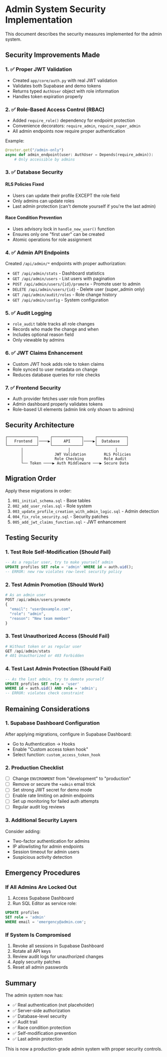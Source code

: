 # Admin System Security Implementation

This document describes the security measures implemented for the admin system.

## Security Improvements Made

### 1. ✅ Proper JWT Validation
- Created `app/core/auth.py` with real JWT validation
- Validates both Supabase and demo tokens
- Returns typed `AuthUser` object with role information
- Handles token expiration properly

### 2. ✅ Role-Based Access Control (RBAC)
- Added `require_role()` dependency for endpoint protection
- Convenience decorators: `require_admin`, `require_super_admin`
- All admin endpoints now require proper authentication

Example:
```python
@router.get("/admin-only")
async def admin_endpoint(user: AuthUser = Depends(require_admin)):
    # Only accessible by admins
```

### 3. ✅ Database Security

#### RLS Policies Fixed
- Users can update their profile EXCEPT the role field
- Only admins can update roles
- Last admin protection (can't demote yourself if you're the last admin)

#### Race Condition Prevention
- Uses advisory lock in `handle_new_user()` function
- Ensures only one "first user" can be created
- Atomic operations for role assignment

### 4. ✅ Admin API Endpoints
Created `/api/admin/*` endpoints with proper authorization:
- `GET /api/admin/stats` - Dashboard statistics
- `GET /api/admin/users` - List users with pagination
- `POST /api/admin/users/{id}/promote` - Promote user to admin
- `DELETE /api/admin/users/{id}` - Delete user (super_admin only)
- `GET /api/admin/audit/roles` - Role change history
- `GET /api/admin/config` - System configuration

### 5. ✅ Audit Logging
- `role_audit` table tracks all role changes
- Records who made the change and when
- Includes optional reason field
- Only viewable by admins

### 6. ✅ JWT Claims Enhancement
- Custom JWT hook adds role to token claims
- Role synced to user metadata on change
- Reduces database queries for role checks

### 7. ✅ Frontend Security
- Auth provider fetches user role from profiles
- Admin dashboard properly validates tokens
- Role-based UI elements (admin link only shown to admins)

## Security Architecture

```
┌─────────────┐     ┌─────────────┐     ┌─────────────┐
│   Frontend  │────▶│     API     │────▶│  Database   │
└─────────────┘     └─────────────┘     └─────────────┘
       │                    │                    │
       │              JWT Validation        RLS Policies
       │              Role Checking         Role Audit
       └── Token ────▶ Auth Middleware ───▶ Secure Data
```

## Migration Order

Apply these migrations in order:
1. `001_initial_schema.sql` - Base tables
2. `002_add_user_roles.sql` - Role system
3. `003_update_profile_creation_with_admin_logic.sql` - Admin detection
4. `004_fix_role_security.sql` - Security patches
5. `005_add_jwt_claims_function.sql` - JWT enhancement

## Testing Security

### 1. Test Role Self-Modification (Should Fail)
```sql
-- As a regular user, try to make yourself admin
UPDATE profiles SET role = 'admin' WHERE id = auth.uid();
-- ERROR: new row violates row-level security policy
```

### 2. Test Admin Promotion (Should Work)
```python
# As an admin user
POST /api/admin/users/promote
{
  "email": "user@example.com",
  "role": "admin",
  "reason": "New team member"
}
```

### 3. Test Unauthorized Access (Should Fail)
```python
# Without token or as regular user
GET /api/admin/stats
# 401 Unauthorized or 403 Forbidden
```

### 4. Test Last Admin Protection (Should Fail)
```sql
-- As the last admin, try to demote yourself
UPDATE profiles SET role = 'user' 
WHERE id = auth.uid() AND role = 'admin';
-- ERROR: violates check constraint
```

## Remaining Considerations

### 1. Supabase Dashboard Configuration
After applying migrations, configure in Supabase Dashboard:
- Go to Authentication → Hooks
- Enable "Custom access token hook"
- Select function: `custom_access_token_hook`

### 2. Production Checklist
- [ ] Change `ENVIRONMENT` from "development" to "production"
- [ ] Remove or secure the `+admin` email trick
- [ ] Set strong JWT secret for demo mode
- [ ] Enable rate limiting on admin endpoints
- [ ] Set up monitoring for failed auth attempts
- [ ] Regular audit log reviews

### 3. Additional Security Layers
Consider adding:
- Two-factor authentication for admins
- IP allowlisting for admin endpoints
- Session timeout for admin users
- Suspicious activity detection

## Emergency Procedures

### If All Admins Are Locked Out
1. Access Supabase Dashboard
2. Run SQL Editor as service role:
```sql
UPDATE profiles 
SET role = 'admin' 
WHERE email = 'emergency@admin.com';
```

### If System Is Compromised
1. Revoke all sessions in Supabase Dashboard
2. Rotate all API keys
3. Review audit logs for unauthorized changes
4. Apply security patches
5. Reset all admin passwords

## Summary

The admin system now has:
- ✅ Real authentication (not placeholder)
- ✅ Server-side authorization
- ✅ Database-level security
- ✅ Audit trail
- ✅ Race condition protection
- ✅ Self-modification prevention
- ✅ Last admin protection

This is now a production-grade admin system with proper security controls.